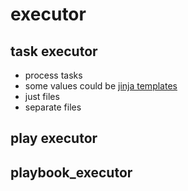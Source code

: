 # executor

## task executor

- process tasks
- some values could be [jinja templates](https://github.com/Keats/tera)
- just files
- separate files

## play executor

## playbook_executor
